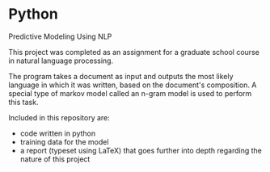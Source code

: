# Python
Predictive Modeling Using NLP 

This project was completed as an assignment for a graduate school course in natural language processing. 

The program takes a document as input and outputs the most likely language in which it was written, based on the document's composition. A special type of markov model called an n-gram model is used to perform this task.

Included in this repository are: 

- code written in python
- training data for the model 
- a report (typeset using LaTeX) that goes further into depth regarding the nature of this project
